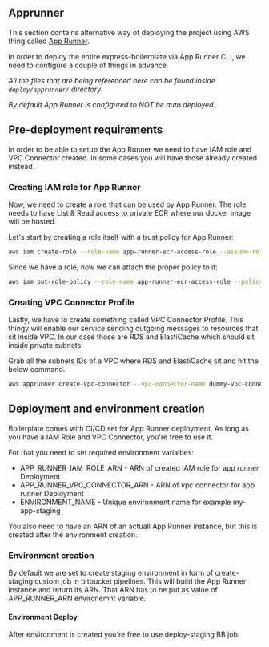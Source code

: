 ## Apprunner

This section contains alternative way of deploying the project
using AWS thing called [App Runner](https://aws.amazon.com/apprunner/).

In order to deploy the entire express-boilerplate via App Runner CLI,
we need to configure a couple of things in advance.

*All the files that are being referenced here can be found inside `deploy/apprunner/` directory*

*By default App Runner is configured to NOT be auto deployed.*

## Pre-deployment requirements

In order to be able to setup the App Runner we need to have IAM role and VPC Connector created. In some cases you will have those already created instead.

### Creating IAM role for App Runner

Now, we need to create a role that can be used by App Runner.
The role needs to have List & Read access to private ECR where our
docker image will be hosted.

Let's start by creating a role itself with a trust policy for App Runner:

```bash
aws iam create-role --role-name app-runner-ecr-access-role --assume-role-policy-document file://apprunner-trust-policy.json
```

Since we have a role, now we can attach the proper policy to it:

```bash
aws iam put-role-policy --role-name app-runner-ecr-access-role --policy-name AllowReadAccessToEcr --policy-document file://allow-read-acces-to-ecr-policy.json
```

### Creating VPC Connector Profile

Lastly, we have to create something called VPC Connector Profile.
This thingy will enable our service sending outgoing messages 
to resources that sit inside VPC. In our case those are RDS and ElastiCache
which should sit inside private subnets

Grab all the subnets IDs of a VPC where RDS and ElastiCache sit and hit the below command. 

```bash
aws apprunner create-vpc-connector --vpc-connector-name dummy-vpc-connector --subnets <space separated list of all subnets IDs inside VPC>
```

## Deployment and environment creation

Boilerplate comes with CI/CD set for App Runner deployment. As long as you have a IAM Role and VPC Connector, you're free to use it.

For that you need to set required environment varialbes:
- APP_RUNNER_IAM_ROLE_ARN - ARN of created IAM role for app runner Deployment
- APP_RUNNER_VPC_CONNECTOR_ARN - ARN of vpc connector for app runner Deployment
- ENVIRONMENT_NAME - Unique environment name for example my-app-staging

You also need to have an ARN of an actuall App Runner instance, but this is created after the environment creation.

### Environment creation

By default we are set to create staging environment in form of create-staging custom job in bitbucket pipelines. This will build the App Runner instance and return its ARN. That ARN has to be put as value of APP_RUNNER_ARN environemnt variable.

#### Environment Deploy

After environment is created you're free to use deploy-staging BB job.